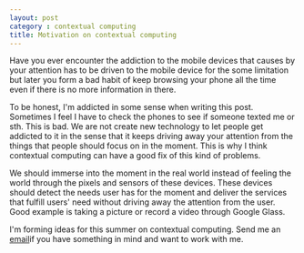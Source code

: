 ```yaml
---
layout: post
category : contextual computing
title: Motivation on contextual computing
---
```


Have you ever encounter the addiction to the mobile devices that causes by your attention has to be driven to the mobile device for the some limitation but later you form a bad habit of keep browsing your phone all the time even if there is no more information in there.
<!--break-->

To be honest, I'm addicted in some sense when writing this post. Sometimes I feel I have to check the phones to see if someone texted me or sth. This is bad. We are not create new technology to let people get addicted to it in the sense that it keeps driving away your attention from the things that people should focus on in the moment. This is why I think contextual computing can have a good fix of this kind of problems. 
<!--break-->

We should immerse into the moment in the real world instead of feeling the world through the pixels and sensors of these devices. 
  These devices should detect the needs user has for the moment and deliver the services that fulfill users' need without driving away the attention from the user. Good example is taking a picture or record a video through Google Glass. 
<!--break-->

I'm forming ideas for this summer on contextual computing. Send me an [email](mailto:wenchen.li@cc.gatech.edu)if you have something in mind and want to work with me. 
